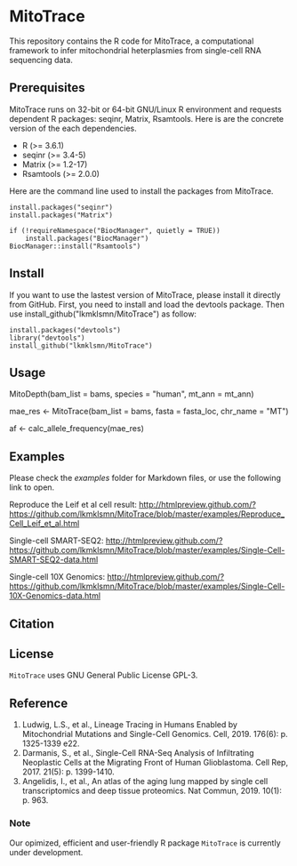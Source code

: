 # MitoTrace
This repository contains the R code for MitoTrace, a computational framework to infer mitochondrial heterplasmies from single-cell RNA sequencing data.


## Prerequisites
MitoTrace runs on 32-bit or 64-bit GNU/Linux R environment and requests dependent R packages: seqinr, Matrix, Rsamtools. Here is are the concrete version of the each dependencies.
* R (>= 3.6.1)
* seqinr (>= 3.4-5)
* Matrix (>= 1.2-17)
* Rsamtools (>= 2.0.0)

Here are the command line used to install the packages from MitoTrace.

```
install.packages("seqinr")
install.packages("Matrix")

if (!requireNamespace("BiocManager", quietly = TRUE))
    install.packages("BiocManager")
BiocManager::install("Rsamtools")
```


## Install
If you want to use the lastest version of MitoTrace, please install it directly from GitHub. First, you need to install and load the devtools package. Then use install_github("lkmklsmn/MitoTrace") as follow:
```
install.packages("devtools")
library("devtools")
install_github("lkmklsmn/MitoTrace")
```

## Usage
MitoDepth(bam_list = bams, species = "human", mt_ann = mt_ann)

mae_res <- MitoTrace(bam_list = bams, fasta = fasta_loc, chr_name = "MT")

af <- calc_allele_frequency(mae_res)

## Examples
Please check the *examples* folder for Markdown files, or use the following link to open.

Reproduce the Leif et al cell result:
<http://htmlpreview.github.com/?https://github.com/lkmklsmn/MitoTrace/blob/master/examples/Reproduce_Cell_Leif_et_al.html>

Single-cell SMART-SEQ2: 
<http://htmlpreview.github.com/?https://github.com/lkmklsmn/MitoTrace/blob/master/examples/Single-Cell-SMART-SEQ2-data.html> 

Single-cell 10X Genomics: 
<http://htmlpreview.github.com/?https://github.com/lkmklsmn/MitoTrace/blob/master/examples/Single-Cell-10X-Genomics-data.html>

## Citation

## License
`MitoTrace` uses GNU General Public License GPL-3.

## Reference
1.	Ludwig, L.S., et al., Lineage Tracing in Humans Enabled by Mitochondrial Mutations and Single-Cell Genomics. Cell, 2019. 176(6): p. 1325-1339 e22.
2.	Darmanis, S., et al., Single-Cell RNA-Seq Analysis of Infiltrating Neoplastic Cells at the Migrating Front of Human Glioblastoma. Cell Rep, 2017. 21(5): p. 1399-1410.
3.	Angelidis, I., et al., An atlas of the aging lung mapped by single cell transcriptomics and deep tissue proteomics. Nat Commun, 2019. 10(1): p. 963.

### Note
Our opimized, efficient and user-friendly R package `MitoTrace` is currently under development.
